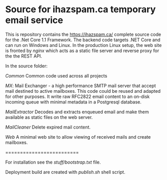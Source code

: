 Source for ihazspam.ca temporary email service
=========================

This is repository contains the https://ihazspam.ca/ complete source code for the .Net Core 1.1 Framework. 
The backend code targets .NET Core and can run on Windows and Linux. 
In the production Linux setup, the web site is fronted by *nginx* which acts as a static file server and reverse proxy for the the REST API.

In the source folder:

*Common*
Common code used across all projects

*MX*: 
Mail Exchanger - a high performance SMTP mail server that accept mail destined to active mailboxes.
This code could be reused and adapted for other purposes. It write raw RFC2822 email content to
an on-disk incoming queue with minimal metadata in a Postgresql database.

*MailExtractor*
Decodes and extracts enqueued email and make them available as static files on the web server.

*MailCleaner*
Delete expired mail content.

*Web*
A minimal web site to allow viewing of received mails and create mailboxes.

=========================

For installation see the *stuff/bootstrap.txt* file.

Deployment build are created with *publish.sh* shell script.